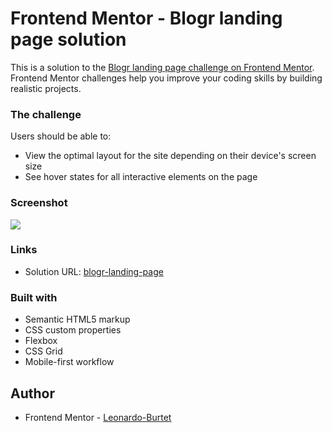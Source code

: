 # Frontend Mentor - Blogr landing page solution

This is a solution to the [Blogr landing page challenge on Frontend Mentor](https://www.frontendmentor.io/challenges/blogr-landing-page-EX2RLAApP). Frontend Mentor challenges help you improve your coding skills by building realistic projects. 

### The challenge

Users should be able to:

- View the optimal layout for the site depending on their device's screen size
- See hover states for all interactive elements on the page

### Screenshot

![](./screenshot.jpg)

### Links

- Solution URL: [blogr-landing-page](http://blogr-landing-page-chi-eight.vercel.app/)

### Built with

- Semantic HTML5 markup
- CSS custom properties
- Flexbox
- CSS Grid
- Mobile-first workflow

## Author

- Frontend Mentor - [Leonardo-Burtet](https://www.frontendmentor.io/profile/Leonardo-Burtet)
